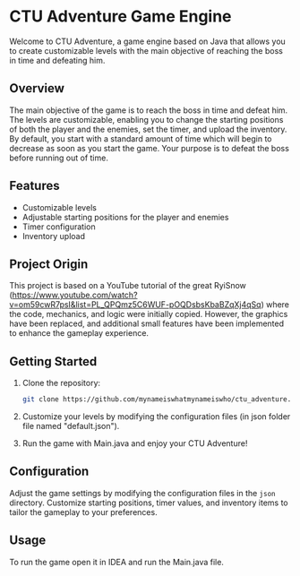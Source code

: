 # CTU Adventure Game Engine

Welcome to CTU Adventure, a game engine based on Java that allows you to create customizable levels with the main objective of reaching the boss in time and defeating him.

## Overview

The main objective of the game is to reach the boss in time and defeat him. The levels are customizable, enabling you to change the starting positions of both the player and the enemies, set the timer, and upload the inventory. By default, you start with a standard amount of time which will begin to decrease as soon as you start the game. Your purpose is to defeat the boss before running out of time.

## Features

- Customizable levels
- Adjustable starting positions for the player and enemies
- Timer configuration
- Inventory upload

## Project Origin

This project is based on a YouTube tutorial of the great RyiSnow (https://www.youtube.com/watch?v=om59cwR7psI&list=PL_QPQmz5C6WUF-pOQDsbsKbaBZqXj4qSq) where the code, mechanics, and logic were initially copied. However, the graphics have been replaced, and additional small features have been implemented to enhance the gameplay experience.

## Getting Started

1. Clone the repository:

    ```bash
    git clone https://github.com/mynameiswhatmynameiswho/ctu_adventure.git
    ```

2. Customize your levels by modifying the configuration files (in json folder file named "default.json").

3. Run the game with Main.java and enjoy your CTU Adventure!

## Configuration

Adjust the game settings by modifying the configuration files in the `json` directory. Customize starting positions, timer values, and inventory items to tailor the gameplay to your preferences.

## Usage

To run the game open it in IDEA and run the Main.java file.
